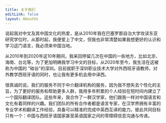 ```yaml
---
title: 关于我们
editLink: false
layout: AboutUs
---
```


说起我对中文及其中国文化的热爱，是从2010年我在巴塞罗那自治大学攻读东亚研究学位时，从那时起，我便爱上了中文，但我也非常清楚如果我想更好的认识和学习这门语言，我必须来中国当地。

从2010年到2020年这10年期间，我来回停留几次在中国的一些地方，比如北京、海南、台北等，为了更加明确我学习中文的目标，从2020年至今，我生活在这被称为中国的 "硅谷"的深圳。目前就职于深圳职业技术大学对外西班牙语教师，对外教学西班牙语的同时，也让我有更多机会用中译西。

很真诚的说，我们的服务不同于中介翻译机构的服务，因为我不想失去个性化的主旨，为了更好的服务和帮助更多人群，我用多年积累的个人经验在短时间内建立了一个国际翻译团队。这些年来，我合作了一群汉学家，他们跟我一样对中国语言和文化有着同样的兴趣。我们团队的所有合作者都是语言专家，在汉学界拥有丰富的专业学术和翻译工作经验，具备可以精准的完成中英西互译的能力。彼此共同目标只有一个：中国与西班牙语国家甚至英语国家之间的零障碍信息沟通与传递。